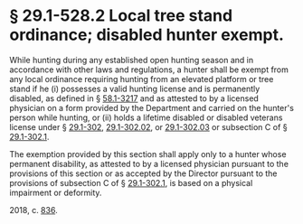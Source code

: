# § 29.1-528.2 Local tree stand ordinance; disabled hunter exempt.

<p>While hunting during any established open hunting season and in accordance with other laws and regulations, a hunter shall be exempt from any local ordinance requiring hunting from an elevated platform or tree stand if he (i) possesses a valid hunting license and is permanently disabled, as defined in &sect; <a href='/vacode/58.1-3217/'>58.1-3217</a> and as attested to by a licensed physician on a form provided by the Department and carried on the hunter's person while hunting, or (ii) holds a lifetime disabled or disabled veterans license under &sect; <a href='/vacode/29.1-302/'>29.1-302</a>, <a href='/vacode/29.1-302.02/'>29.1-302.02</a>, or <a href='/vacode/29.1-302.03/'>29.1-302.03</a> or subsection C of &sect; <a href='/vacode/29.1-302.1/'>29.1-302.1</a>.</p><p>The exemption provided by this section shall apply only to a hunter whose permanent disability, as attested to by a licensed physician pursuant to the provisions of this section or as accepted by the Director pursuant to the provisions of subsection C of &sect; <a href='/vacode/29.1-302.1/'>29.1-302.1</a>, is based on a physical impairment or deformity.</p><p>2018, c. <a href='http://lis.virginia.gov/cgi-bin/legp604.exe?181+ful+CHAP0836'>836</a>.</p>